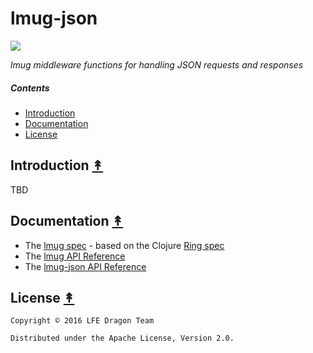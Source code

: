 # lmug-json

[![][lmug-logo]][lmug-logo-large]

[lmug-logo]: resources/images/lmug-json.png
[lmug-logo-large]: resources/images/lmug-json-large.png

*lmug middleware functions for handling JSON requests and responses*


##### Contents

* [Introduction](#introduction-)
* [Documentation](#documentation-)
* [License](#license-)

## Introduction [&#x219F;](#contents)

TBD


## Documentation [&#x219F;](#contents)

* The [lmug spec](docs/SPEC.md) - based on the Clojure [Ring spec](https://github.com/ring-clojure/ring/blob/master/SPEC)
* The [lmug API Reference](http://lfe-mug.github.io/lmug/current/api)
* The [lmug-json API Reference](http://lfe-mug.github.io/lmug-json/current/api)


## License [&#x219F;](#contents)

```
Copyright © 2016 LFE Dragon Team

Distributed under the Apache License, Version 2.0.
```
